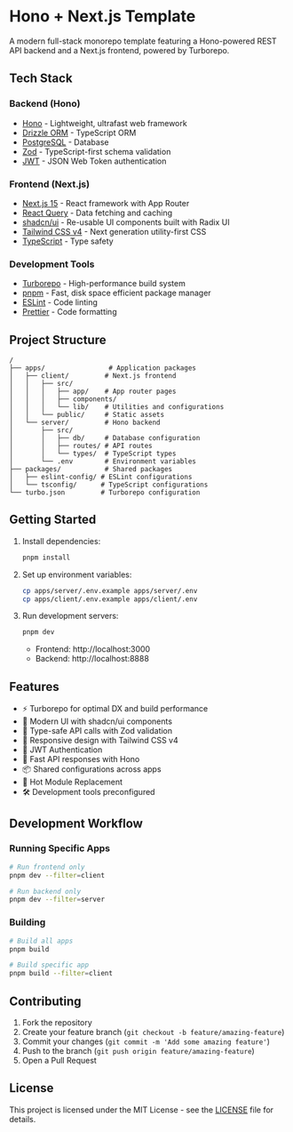 # Hono + Next.js Template

A modern full-stack monorepo template featuring a Hono-powered REST API backend and a Next.js frontend, powered by Turborepo.

## Tech Stack

### Backend (Hono)

- [Hono](https://hono.dev/) - Lightweight, ultrafast web framework
- [Drizzle ORM](https://orm.drizzle.team/) - TypeScript ORM
- [PostgreSQL](https://www.postgresql.org/) - Database
- [Zod](https://zod.dev/) - TypeScript-first schema validation
- [JWT](https://jwt.io/) - JSON Web Token authentication

### Frontend (Next.js)

- [Next.js 15](https://nextjs.org/) - React framework with App Router
- [React Query](https://tanstack.com/query/latest) - Data fetching and caching
- [shadcn/ui](https://ui.shadcn.com/) - Re-usable UI components built with Radix UI
- [Tailwind CSS v4](https://tailwindcss.com/) - Next generation utility-first CSS
- [TypeScript](https://www.typescriptlang.org/) - Type safety

### Development Tools

- [Turborepo](https://turbo.build/) - High-performance build system
- [pnpm](https://pnpm.io/) - Fast, disk space efficient package manager
- [ESLint](https://eslint.org/) - Code linting
- [Prettier](https://prettier.io/) - Code formatting

## Project Structure

```
/
├── apps/                # Application packages
│   ├── client/         # Next.js frontend
│   │   ├── src/
│   │   │   ├── app/    # App router pages
│   │   │   ├── components/
│   │   │   └── lib/    # Utilities and configurations
│   │   └── public/     # Static assets
│   └── server/         # Hono backend
│       ├── src/
│       │   ├── db/     # Database configuration
│       │   ├── routes/ # API routes
│       │   └── types/  # TypeScript types
│       └── .env        # Environment variables
├── packages/           # Shared packages
│   ├── eslint-config/ # ESLint configurations
│   └── tsconfig/      # TypeScript configurations
└── turbo.json         # Turborepo configuration
```

## Getting Started

1. Install dependencies:

   ```bash
   pnpm install
   ```

2. Set up environment variables:

   ```bash
   cp apps/server/.env.example apps/server/.env
   cp apps/client/.env.example apps/client/.env
   ```

3. Run development servers:
   ```bash
   pnpm dev
   ```
   - Frontend: http://localhost:3000
   - Backend: http://localhost:8888

## Features

- ⚡️ Turborepo for optimal DX and build performance
- 🎨 Modern UI with shadcn/ui components
- 🎯 Type-safe API calls with Zod validation
- 📱 Responsive design with Tailwind CSS v4
- 🔐 JWT Authentication
- 🚀 Fast API responses with Hono
- 📦 Shared configurations across apps
- 🔄 Hot Module Replacement
- 🛠️ Development tools preconfigured

## Development Workflow

### Running Specific Apps

```bash
# Run frontend only
pnpm dev --filter=client

# Run backend only
pnpm dev --filter=server
```

### Building

```bash
# Build all apps
pnpm build

# Build specific app
pnpm build --filter=client
```

## Contributing

1. Fork the repository
2. Create your feature branch (`git checkout -b feature/amazing-feature`)
3. Commit your changes (`git commit -m 'Add some amazing feature'`)
4. Push to the branch (`git push origin feature/amazing-feature`)
5. Open a Pull Request

## License

This project is licensed under the MIT License - see the [LICENSE](LICENSE) file for details.
